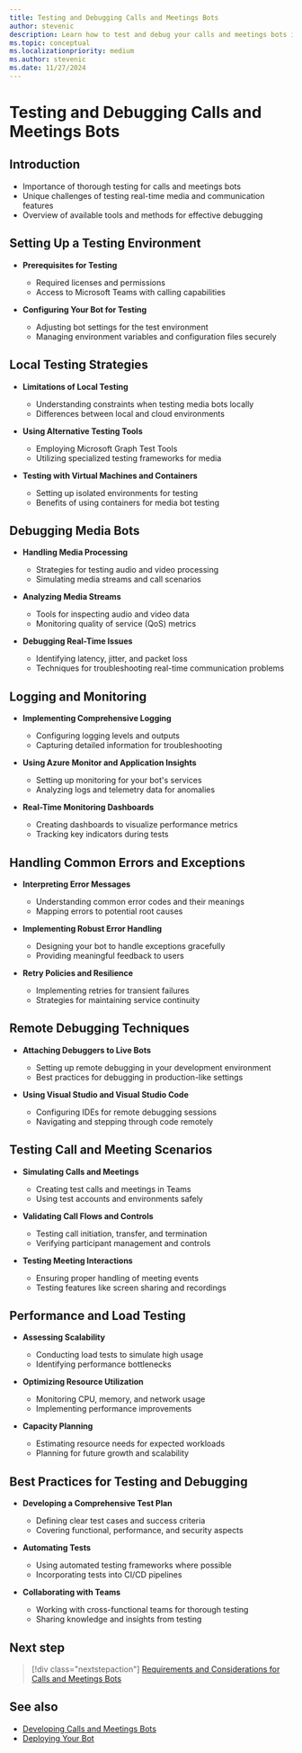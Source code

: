 ```yaml
---
title: Testing and Debugging Calls and Meetings Bots
author: stevenic
description: Learn how to test and debug your calls and meetings bots in Microsoft Teams, including local testing strategies, handling media, and effective debugging techniques.
ms.topic: conceptual
ms.localizationpriority: medium
ms.author: stevenic
ms.date: 11/27/2024
---
```


# Testing and Debugging Calls and Meetings Bots

## Introduction

- Importance of thorough testing for calls and meetings bots
- Unique challenges of testing real-time media and communication features
- Overview of available tools and methods for effective debugging

## Setting Up a Testing Environment

- **Prerequisites for Testing**

  - Required licenses and permissions
  - Access to Microsoft Teams with calling capabilities

- **Configuring Your Bot for Testing**

  - Adjusting bot settings for the test environment
  - Managing environment variables and configuration files securely

## Local Testing Strategies

- **Limitations of Local Testing**

  - Understanding constraints when testing media bots locally
  - Differences between local and cloud environments

- **Using Alternative Testing Tools**

  - Employing Microsoft Graph Test Tools
  - Utilizing specialized testing frameworks for media

- **Testing with Virtual Machines and Containers**

  - Setting up isolated environments for testing
  - Benefits of using containers for media bot testing

## Debugging Media Bots

- **Handling Media Processing**

  - Strategies for testing audio and video processing
  - Simulating media streams and call scenarios

- **Analyzing Media Streams**

  - Tools for inspecting audio and video data
  - Monitoring quality of service (QoS) metrics

- **Debugging Real-Time Issues**

  - Identifying latency, jitter, and packet loss
  - Techniques for troubleshooting real-time communication problems

## Logging and Monitoring

- **Implementing Comprehensive Logging**

  - Configuring logging levels and outputs
  - Capturing detailed information for troubleshooting

- **Using Azure Monitor and Application Insights**

  - Setting up monitoring for your bot's services
  - Analyzing logs and telemetry data for anomalies

- **Real-Time Monitoring Dashboards**

  - Creating dashboards to visualize performance metrics
  - Tracking key indicators during tests

## Handling Common Errors and Exceptions

- **Interpreting Error Messages**

  - Understanding common error codes and their meanings
  - Mapping errors to potential root causes

- **Implementing Robust Error Handling**

  - Designing your bot to handle exceptions gracefully
  - Providing meaningful feedback to users

- **Retry Policies and Resilience**

  - Implementing retries for transient failures
  - Strategies for maintaining service continuity

## Remote Debugging Techniques

- **Attaching Debuggers to Live Bots**

  - Setting up remote debugging in your development environment
  - Best practices for debugging in production-like settings

- **Using Visual Studio and Visual Studio Code**

  - Configuring IDEs for remote debugging sessions
  - Navigating and stepping through code remotely

## Testing Call and Meeting Scenarios

- **Simulating Calls and Meetings**

  - Creating test calls and meetings in Teams
  - Using test accounts and environments safely

- **Validating Call Flows and Controls**

  - Testing call initiation, transfer, and termination
  - Verifying participant management and controls

- **Testing Meeting Interactions**

  - Ensuring proper handling of meeting events
  - Testing features like screen sharing and recordings

## Performance and Load Testing

- **Assessing Scalability**

  - Conducting load tests to simulate high usage
  - Identifying performance bottlenecks

- **Optimizing Resource Utilization**

  - Monitoring CPU, memory, and network usage
  - Implementing performance improvements

- **Capacity Planning**

  - Estimating resource needs for expected workloads
  - Planning for future growth and scalability

## Best Practices for Testing and Debugging

- **Developing a Comprehensive Test Plan**

  - Defining clear test cases and success criteria
  - Covering functional, performance, and security aspects

- **Automating Tests**

  - Using automated testing frameworks where possible
  - Incorporating tests into CI/CD pipelines

- **Collaborating with Teams**

  - Working with cross-functional teams for thorough testing
  - Sharing knowledge and insights from testing

## Next step

> [!div class="nextstepaction"]
> [Requirements and Considerations for Calls and Meetings Bots](requirements-and-considerations.md)

## See also

- [Developing Calls and Meetings Bots](developing-calls-and-meetings-bots.md)
- [Deploying Your Bot](../deployment-and-publishing/deploying-your-bot.md)
